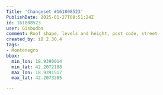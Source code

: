 ```yaml
---
Title: 'Changeset #161808523'
PublishDate: 2025-01-27T08:51:24Z
id: 161808523
user: Gisbudba
comment: Roof shape, levels and height, post code, street
created_by: iD 2.30.4
tags:
- Montenegro
bbox:
  min_lon: 18.9390014
  min_lat: 42.2072188
  max_lon: 18.9391517
  max_lat: 42.2073205

---
```

